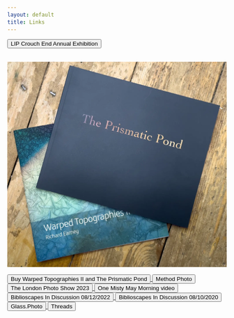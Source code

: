 ```yaml
---
layout: default
title: Links
---
```


<a href="https://method.photo/lipce2024">
	<button class="links">
		LIP Crouch End Annual Exhibition
	</button>
</a>

<br />
<br />

[![Buy Warped Topographies II and The Prismatic Pond](books/warped-prismatic.webp "Warped Topographies II and The Prismatic Pond covers")](https://method.photo/books/warped-pond)

<a href="https://method.photo/books/warped-pond">
	<button class="links other">
		Buy Warped Topographies II and The Prismatic Pond
	</button>
</a>

<a href="https://method.photo">
	<button class="links">	
		Method Photo
	</button>
</a>

<a href="https://method.photo/lps/">
	<button class="links other">
		The London Photo Show 2023
	</button>
</a>

<a href="https://vimeo.com/449190135">
	<button class="links">
		One Misty May Morning video
	</button>
</a>

<a href="https://biblioscapes.com/in-discussion/richard-earney-1">
	<button class="links other">
		Biblioscapes In Discussion 08/12/2022
	</button>
</a>

<a href="https://biblioscapes.com/in-discussion/richard-earney">
	<button class="links">
		Biblioscapes In Discussion 08/10/2020
	</button>
</a>

<a href="https://glass.photo/methodphoto">
	<button class="links other">
		Glass.Photo
	</button>
</a>

<a href="https://threads.net/@methodphotonew">
	<button class="links">
		Threads
	</button>
</a>

